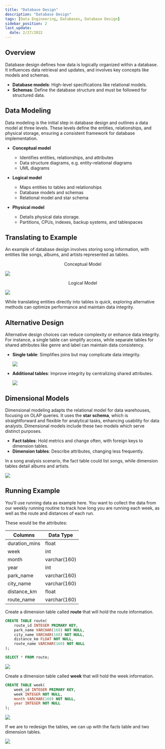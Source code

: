 ```yaml
---
title: "Database Design"
description: "Database Design"
tags: [Data Engineering, Databases, Database Design]
sidebar_position: 2
last_update:
  date: 2/27/2022
---
```




## Overview 

Database design defines how data is logically organized within a database. It influences data retrieval and updates, and involves key concepts like models and schemas.

- **Database models**: High-level specifications like relational models.
- **Schemas**: Define the database structure and must be followed for structured data.

## Data Modeling

Data modeling is the initial step in database design and outlines a data model at three levels. These levels define the entities, relationships, and physical storage, ensuring a consistent framework for database implementation.

- **Conceptual model**

    - Identifies entities, relationships, and attributes
    - Data structure diagrams, e.g. entity-relational diagrams
    - UML diagrams

- **Logical model**

    - Maps entities to tables and relationships
    - Database models and schemas
    - Relational model and star schema

- **Physical model**

    - Details physical data storage.
    - Partitions, CPUs, indexes, backup systems, and tablespaces


## Translating to Example 

An example of database design involves storing song information, with entities like songs, albums, and artists represented as tables. 

<center>Conceptual Model</center>


<div class='img-center'>


![](/img/docs/database-design-sample-creating-songs-table.png)

</div>

<center>Logical Model</center>

<div class='img-center'>

![](/img/docs/database-design-sample-creating-songs-table-logicall.png)

</div>

While translating entities directly into tables is quick, exploring alternative methods can optimize performance and maintain data integrity.


## Alternative Design

Alternative design choices can reduce complexity or enhance data integrity. For instance, a single table can simplify access, while separate tables for shared attributes like genre and label can maintain data consistency.

- **Single table**: Simplifies joins but may complicate data integrity.

    <div class='img-center'>

    ![](/img/docs/database-design-sample-creating-songs-table-single-table.png)

    </div>

- **Additional tables**: Improve integrity by centralizing shared attributes.

    <div class='img-center'>

    ![](/img/docs/database-design-sample-creating-songs-table-multiple-tablesss.png)

    </div>



## Dimensional Models 

Dimensional modeling adapts the relational model for data warehouses, focusing on OLAP queries. It uses the **star schema**, which is straightforward and flexible for analytical tasks, enhancing usability for data analysts. Dimensional models include these two models which serve distinct purposes. 

- **Fact tables**: Hold metrics and change often, with foreign keys to dimension tables.
- **Dimension tables**: Describe attributes, changing less frequently.

In a song analysis scenario, the fact table could list songs, while dimension tables detail albums and artists.

<div class='img-center'>

![](/img/docs/database-design-sample-creating-songs-table-facts-dimensions.png)

</div>

## Running Example

You'll use running data as example here. You want to collect the data from our weekly running routine to track how long you are running each week, as well as the route and distances of each run.

These would be the attributes:

| Columns		| Data Type 	|
|---------------|---------------|
| duration_mins | float			| 
| week 			| int			| 
| month 		| varchar(160)	| 
| year 			| int			| 
| park_name 	| varchar(160)	| 
| city_name 	| varchar(160)	| 
| distance_km 	| float			| 
| route_name 	| varchar(160)	| 

Create a dimension table called **route** that will hold the route information.

```sql
CREATE TABLE route(
	route_id INTEGER PRIMARY KEY,
    park_name VARCHAR(160) NOT NULL,
    city_name VARCHAR(160) NOT NULL,
    distance_km FLOAT NOT NULL,
    route_name VARCHAR(160) NOT NULL
);

SELECT * FROM route;
```

![](/img/docs/running-example-dimension-table-route.png)


Create a dimension table called **week** that will hold the week information.

```sql
CREATE TABLE week(
	week_id INTEGER PRIMARY KEY,
    week INTEGER NOT NULL,
    month VARCHAR(160) NOT NULL,
    year INTEGER NOT NULL
);
```

![](/img/docs/running-example-dimension-table-week.png)


If we are to redesign the tables, we can up with the facts table and two dimension tables.

<div class='img-center'>

![](/img/docs/running-example-dimension-table-facts-table-redesign.png)

</div>